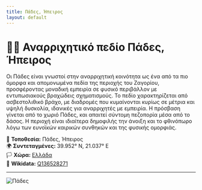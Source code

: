 ```yaml
---
title: Πάδες, Ήπειρος
layout: default
---
```


# 🧗‍♀️ Αναρριχητικό πεδίο Πάδες, Ήπειρος

Οι Πάδες είναι γνωστοί στην αναρριχητική κοινότητα ως ένα από τα πιο όμορφα και απομονωμένα πεδία της περιοχής του Ζαγορίου, προσφέροντας μοναδική εμπειρία σε φυσικό περιβάλλον με εντυπωσιακούς βραχώδεις σχηματισμούς.
Το πεδίο χαρακτηρίζεται από ασβεστολιθικό βράχο, με διαδρομές που κυμαίνονται κυρίως σε μέτρια και υψηλή δυσκολία, ιδανικές για αναρριχητές με εμπειρία. Η πρόσβαση γίνεται από το χωριό Πάδες, και απαιτεί σύντομη πεζοπορία μέσα από το δάσος. Η περιοχή είναι ιδιαίτερα δημοφιλής την άνοιξη και το φθινόπωρο λόγω των ευνοϊκών καιρικών συνθηκών και της φυσικής ομορφιάς.

📍 **Τοποθεσία:** Πάδες, Ήπειρος  
🌍 **Συντεταγμένες:** 39.952° N, 21.037° E  
🏳️ **Χώρα:** [Ελλάδα](https://www.wikidata.org/wiki/Q41)  
🔗 **Wikidata:** [Q136528271](https://www.wikidata.org/wiki/Q136528271)

---

![Πάδες](https://github.com/user-attachments/assets/613da131-b11b-41cf-a35a-abbdf25b8213)
